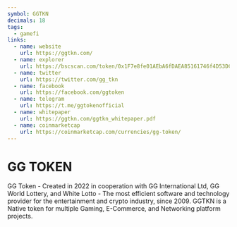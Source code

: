```yaml
---
symbol: GGTKN
decimals: 18
tags:
  - gamefi
links:
  - name: website
    url: https://ggtkn.com/
  - name: explorer
    url: https://bscscan.com/token/0x1F7e8fe01AEbA6fDAEA85161746f4D53DC9bdA4F
  - name: twitter
    url: https://twitter.com/gg_tkn
  - name: facebook
    url: https://facebook.com/ggtoken
  - name: telegram
    url: https://t.me/ggtokenofficial
  - name: whitepaper
    url: https://ggtkn.com/ggtkn_whitepaper.pdf
  - name: coinmarketcap
    url: https://coinmarketcap.com/currencies/gg-token/
---
```


# GG TOKEN

GG Token - Created in 2022 in cooperation with GG International Ltd, GG World Lottery, and White Lotto - The most efficient software and technology provider for the entertainment and crypto industry, since 2009. GGTKN is a Native token for multiple Gaming, E-Commerce, and Networking platform projects.
